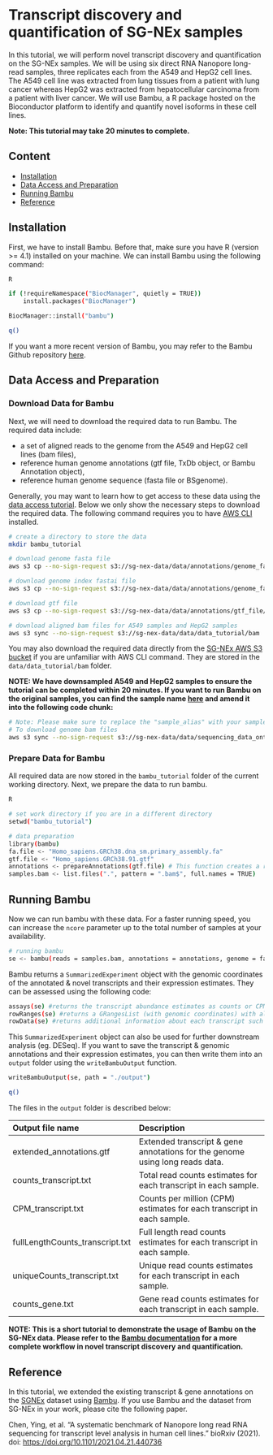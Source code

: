 # **Transcript discovery and quantification of SG-NEx samples**

In this tutorial, we will perform novel transcript discovery and
quantification on the SG-NEx samples. We will be using six direct RNA
Nanopore long-read samples, three replicates each from the A549 and
HepG2 cell lines. The A549 cell line was extracted from lung tissues
from a patient with lung cancer whereas HepG2 was extracted from
hepatocellular carcinoma from a patient with liver cancer. We will use
Bambu, a R package hosted on the Bioconductor platform to identify and
quantify novel isoforms in these cell lines. 

**Note: This tutorial may take 20 minutes to complete.**

## **Content**

- [Installation](#installation)
- [Data Access and Preparation](#data-access-and-preparation) 
- [Running Bambu](#running-bambu)
- [Reference](#reference)

## **Installation**

First, we have to install Bambu. Before that, make sure you have R
(version \>= 4.1) installed on your machine. We can install Bambu using the following command:

``` bash
R

if (!requireNamespace("BiocManager", quietly = TRUE))
    install.packages("BiocManager")

BiocManager::install("bambu")

q()
```
If you want a more recent version of Bambu, you may refer to the Bambu Github repository [here](https://github.com/GoekeLab/bambu). 

## **Data Access and Preparation**
### **Download Data for Bambu**
Next, we will need to download the required data to run Bambu. The required data include:

-   a set of aligned reads to the genome from the A549 and HepG2 cell lines (bam files),
-   reference human genome annotations (gtf file, TxDb object, or Bambu
    Annotation object),
-   reference human genome sequence (fasta file or BSgenome).

Generally, you may want to learn how to get access to these data using the [data
access
tutorial](https://github.com/GoekeLab/sg-nex-data/blob/updated-documentation/docs/AWS_data_access_tutorial.md). Below we only show the necessary steps to download the required data. The following command requires you to have [AWS CLI](https://aws.amazon.com/cli/) installed.

``` bash
# create a directory to store the data
mkdir bambu_tutorial

# download genome fasta file 
aws s3 cp --no-sign-request s3://sg-nex-data/data/annotations/genome_fasta/Homo_sapiens.GRCh38.dna_sm.primary_assembly.fa ./bambu_tutorial

# download genome index fastai file 
aws s3 cp --no-sign-request s3://sg-nex-data/data/annotations/genome_fasta/Homo_sapiens.GRCh38.dna_sm.primary_assembly.fa.fai ./bambu_tutorial

# download gtf file
aws s3 cp --no-sign-request s3://sg-nex-data/data/annotations/gtf_file/Homo_sapiens.GRCh38.91.gtf ./bambu_tutorial

# download aligned bam files for A549 samples and HepG2 samples
aws s3 sync --no-sign-request s3://sg-nex-data/data/data_tutorial/bam ./bambu_tutorial --include *.bam 
```

You may also download the required data directly from the [SG-NEx AWS S3
bucket](http://sg-nex-data.s3-website-ap-southeast-1.amazonaws.com/) if you are unfamiliar with AWS CLI command. They are stored in the `data/data_tutorial/bam` folder.

**NOTE: We have downsampled A549 and HepG2 samples to ensure the tutorial can be completed within 20 minutes. If you want to run Bambu on the original samples, you can find the sample name [here](https://github.com/GoekeLab/sg-nex-data/blob/updated-documentation/docs/samples.tsv) and amend it into the following code chunk:**

```bash
# Note: Please make sure to replace the "sample_alias" with your sample name 
# To download genome bam files
aws s3 sync --no-sign-request s3://sg-nex-data/data/sequencing_data_ont/bam/genome/<sample_alias> ./bambu_tutorial
```
### **Prepare Data for Bambu**

All required data are now stored in the `bambu_tutorial` folder of the
current working directory. Next, we prepare the data to run bambu.

``` bash
R  

# set work directory if you are in a different directory
setwd("bambu_tutorial")

# data preparation
library(bambu)
fa.file <- "Homo_sapiens.GRCh38.dna_sm.primary_assembly.fa"
gtf.file <- "Homo_sapiens.GRCh38.91.gtf"
annotations <- prepareAnnotations(gtf.file) # This function creates a reference annotation object which is used for transcript discovery and quantification in Bambu.
samples.bam <- list.files(".", pattern = ".bam$", full.names = TRUE)
```

## **Running Bambu**

Now we can run bambu with these data. For a
faster running speed, you can increase the `ncore` parameter up
to the total number of samples at your availability. 

``` bash
# running bambu 
se <- bambu(reads = samples.bam, annotations = annotations, genome = fa.file, ncore = 2)  
```

Bambu returns a `SummarizedExperiment` object with the genomic
coordinates of the annotated & novel transcripts and their expression
estimates. They can be assessed using the following code:

``` bash
assays(se) #returns the transcript abundance estimates as counts or CPM.
rowRanges(se) #returns a GRangesList (with genomic coordinates) with all annotated and newly discovered transcripts.
rowData(se) #returns additional information about each transcript such as the gene name and the class of newly discovered transcript.
```
This `SummarizedExperiment` object can also be used for further downstream analysis (eg. DESeq). If you want to save the transcript &  genomic annotations and their expression
estimates, you can then write them into an `output` folder using the `writeBambuOutput` function.

``` bash
writeBambuOutput(se, path = "./output")

q()
```

The files in the `output` folder is described below:

| Output file name                | Description                                                             |
|:----------------------------|:------------------------------------------|
| extended_annotations.gtf        | Extended transcript & gene annotations for the genome using long reads data.        |
| counts_transcript.txt           | Total read counts estimates for each transcript in each sample.        |
| CPM_transcript.txt              | Counts per million (CPM) estimates for each transcript in each sample. |
| fullLengthCounts_transcript.txt | Full length read counts estimates for each transcript in each sample.  |
| uniqueCounts_transcript.txt                | Unique read counts estimates for each transcript in each sample.       |
| counts_gene.txt                 | Gene read counts estimates for each transcript in each sample.         |

**NOTE: This is a short tutorial to demonstrate the usage of Bambu on the SG-NEx data. Please refer to the [Bambu documentation](https://github.com/GoekeLab/bambu) for a more complete workflow in novel transcript discovery and quantification.**

## **Reference**

In this tutorial, we extended the existing transcript & gene annotations
on the [SGNEx](https://github.com/GoekeLab/sg-nex-data) dataset using
[Bambu](https://github.com/GoekeLab/bambu). If you use Bambu and the
dataset from SG-NEx in your work, please cite the following paper.

Chen, Ying, et al. “A systematic benchmark of Nanopore long read RNA
sequencing for transcript level analysis in human cell lines.” bioRxiv
(2021). doi: <https://doi.org/10.1101/2021.04.21.440736>
